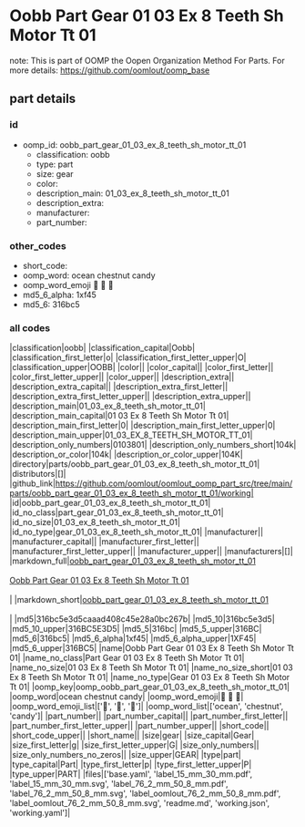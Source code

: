 # Oobb Part Gear 01 03 Ex 8 Teeth Sh Motor Tt 01  

note: This is part of OOMP the Oopen Organization Method For Parts. For more details: https://github.com/oomlout/oomp_base

##  part details





### id
* oomp_id: oobb_part_gear_01_03_ex_8_teeth_sh_motor_tt_01
  * classification: oobb
  * type: part
  * size: gear
  * color: 
  * description_main: 01_03_ex_8_teeth_sh_motor_tt_01
  * description_extra: 
  * manufacturer: 
  * part_number: 

### other_codes
* short_code: 
* oomp_word: ocean chestnut candy
* oomp_word_emoji :ocean: :chestnut: :candy:
* md5_6_alpha: 1xf45
* md5_6: 316bc5

### all codes 
|classification|oobb|
|classification_capital|Oobb|
|classification_first_letter|o|
|classification_first_letter_upper|O|
|classification_upper|OOBB|
|color||
|color_capital||
|color_first_letter||
|color_first_letter_upper||
|color_upper||
|description_extra||
|description_extra_capital||
|description_extra_first_letter||
|description_extra_first_letter_upper||
|description_extra_upper||
|description_main|01_03_ex_8_teeth_sh_motor_tt_01|
|description_main_capital|01 03 Ex 8 Teeth Sh Motor Tt 01|
|description_main_first_letter|0|
|description_main_first_letter_upper|0|
|description_main_upper|01_03_EX_8_TEETH_SH_MOTOR_TT_01|
|description_only_numbers|0103801|
|description_only_numbers_short|104k|
|description_or_color|104k|
|description_or_color_upper|104K|
|directory|parts/oobb_part_gear_01_03_ex_8_teeth_sh_motor_tt_01|
|distributors|[]|
|github_link|https://github.com/oomlout/oomlout_oomp_part_src/tree/main/parts/oobb_part_gear_01_03_ex_8_teeth_sh_motor_tt_01/working|
|id|oobb_part_gear_01_03_ex_8_teeth_sh_motor_tt_01|
|id_no_class|part_gear_01_03_ex_8_teeth_sh_motor_tt_01|
|id_no_size|01_03_ex_8_teeth_sh_motor_tt_01|
|id_no_type|gear_01_03_ex_8_teeth_sh_motor_tt_01|
|manufacturer||
|manufacturer_capital||
|manufacturer_first_letter||
|manufacturer_first_letter_upper||
|manufacturer_upper||
|manufacturers|[]|
|markdown_full|[oobb_part_gear_01_03_ex_8_teeth_sh_motor_tt_01](https://github.com/oomlout/oomlout_oomp_part_src/tree/main/parts/oobb_part_gear_01_03_ex_8_teeth_sh_motor_tt_01/working)<br>[](https://github.com/oomlout/oomlout_oomp_part_src/tree/main/parts/oobb_part_gear_01_03_ex_8_teeth_sh_motor_tt_01/working)<br>[Oobb Part Gear 01 03 Ex 8 Teeth Sh Motor Tt 01](https://github.com/oomlout/oomlout_oomp_part_src/tree/main/parts/oobb_part_gear_01_03_ex_8_teeth_sh_motor_tt_01/working)<br><br>|
|markdown_short|[oobb_part_gear_01_03_ex_8_teeth_sh_motor_tt_01](https://github.com/oomlout/oomlout_oomp_part_src/tree/main/parts/oobb_part_gear_01_03_ex_8_teeth_sh_motor_tt_01/working)<br><br>|
|md5|316bc5e3d5caaad408c45e28a0bc267b|
|md5_10|316bc5e3d5|
|md5_10_upper|316BC5E3D5|
|md5_5|316bc|
|md5_5_upper|316BC|
|md5_6|316bc5|
|md5_6_alpha|1xf45|
|md5_6_alpha_upper|1XF45|
|md5_6_upper|316BC5|
|name|Oobb Part Gear 01 03 Ex 8 Teeth Sh Motor Tt 01|
|name_no_class|Part Gear 01 03 Ex 8 Teeth Sh Motor Tt 01|
|name_no_size|01 03 Ex 8 Teeth Sh Motor Tt 01|
|name_no_size_short|01 03 Ex 8 Teeth Sh Motor Tt 01|
|name_no_type|Gear 01 03 Ex 8 Teeth Sh Motor Tt 01|
|oomp_key|oomp_oobb_part_gear_01_03_ex_8_teeth_sh_motor_tt_01|
|oomp_word|ocean chestnut candy|
|oomp_word_emoji|:ocean: :chestnut: :candy:|
|oomp_word_emoji_list|[':ocean:', ':chestnut:', ':candy:']|
|oomp_word_list|['ocean', 'chestnut', 'candy']|
|part_number||
|part_number_capital||
|part_number_first_letter||
|part_number_first_letter_upper||
|part_number_upper||
|short_code||
|short_code_upper||
|short_name||
|size|gear|
|size_capital|Gear|
|size_first_letter|g|
|size_first_letter_upper|G|
|size_only_numbers||
|size_only_numbers_no_zeros||
|size_upper|GEAR|
|type|part|
|type_capital|Part|
|type_first_letter|p|
|type_first_letter_upper|P|
|type_upper|PART|
|files|['base.yaml', 'label_15_mm_30_mm.pdf', 'label_15_mm_30_mm.svg', 'label_76_2_mm_50_8_mm.pdf', 'label_76_2_mm_50_8_mm.svg', 'label_oomlout_76_2_mm_50_8_mm.pdf', 'label_oomlout_76_2_mm_50_8_mm.svg', 'readme.md', 'working.json', 'working.yaml']|
